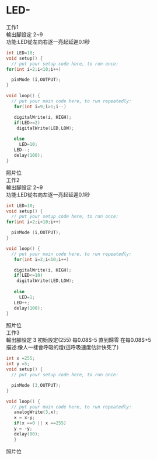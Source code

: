 # LED-
工作1</br>
輸出腳設定 2~9</br>
功能:LED從左向右逐一亮起延遲0.1秒
```C++
int LED=10;
void setup() {
  // put your setup code here, to run once:
for(int i=2;i<10;i++)

  pinMode (i,OUTPUT);
}

void loop() {
  // put your main code here, to run repeatedly:
   for(int i=9;i>1;i--)

   digitalWrite(i, HIGH);
   if(LED>=2)
    digitalWrite(LED,LOW);
   
   else
     LED=10;
   LED--;
   delay(100);
}
```
照片位</br>
工作2</br>
輸出腳設定 2~9</br>
功能:LED從右向左逐一亮起延遲0.1秒
```c++
int LED=10;
void setup() {
  // put your setup code here, to run once:
for(int i=2;i<10;i++)

  pinMode (i,OUTPUT);
}

void loop() {
  // put your main code here, to run repeatedly:
   for(int i=2;i<10;i++)

   digitalWrite(i, HIGH);
   if(LED<=10)
    digitalWrite(LED,LOW);
   
   else
     LED=1;
   LED++;
   delay(100);
}
```
照片位</br>
工作3</br>
輸出腳設定 3 初始設定(255) 每0.08S-5 直到歸零 在每0.08S+5 </br>
描述:像人一樣會呼吸的燈(這呼吸速度估計快死了)
```c++
int x =255;
int y =5;
void setup() {
  // put your setup code here, to run once:

  pinMode (3,OUTPUT);
}

void loop() {
  // put your main code here, to run repeatedly:
   analogWrite(3,x);
   x = x-y;
   if(x ==0 || x ==255)
   y = -y;
   delay(80);
   }
```
照片位

